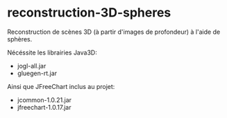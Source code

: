 reconstruction-3D-spheres
=========================

Reconstruction de scènes 3D (à partir d'images de profondeur) à l'aide de sphères.

Nécéssite les librairies Java3D:
- jogl-all.jar
- gluegen-rt.jar

Ainsi que JFreeChart inclus au projet:
- jcommon-1.0.21.jar
- jfreechart-1.0.17.jar
